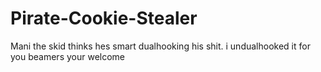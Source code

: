# Pirate-Cookie-Stealer
Mani the skid thinks hes smart dualhooking his shit. i undualhooked it for you beamers your welcome
